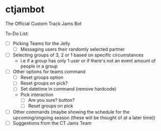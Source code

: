 # ctjambot

The Official Custom Track Jams Bot

To-Do List:
- [ ] Picking Teams for the Jelly
  - [ ] Messaging users their randomly selected partner
- [ ] Selecting groups of 3, 2 or 1 based on specific circumstances
  - i.e if a group has only 1 user or if there's not an event amount of people in a group
- [ ] Other options for teams command
  - [ ] Reset groups option
  - [ ] Reset groups on pick?
  - [ ] Set datetime in command (remove hardcode)
  - Pick interaction
    - [ ] Are you sure? button?
    - [ ] Reset groups on pick
- [ ] Other commands (maybe showing the schedule for the upcoming/ongoing season (these will be thought of at a later time))
- [ ] Suggestions from the CT Jams Team
